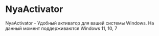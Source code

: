 # NyaActivator
NyaActivator - Удобный активатор для вашей системы Windows. На данный момент поддерживаются Windows 11, 10, 7
